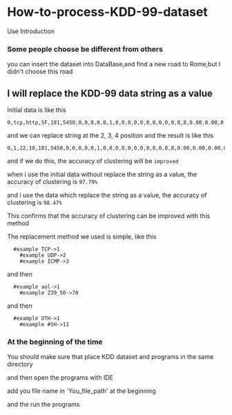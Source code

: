 # How-to-process-KDD-99-dataset
Use Introduction

### Some people choose be different from others
you can insert the dataset into DataBase,and find a new road to Rome,but I didn't choose this road

## I will replace the KDD-99 data string as a value

Initial data is like this
```
0,tcp,http,SF,181,5450,0,0,0,0,0,1,0,0,0,0,0,0,0,0,0,0,8,8,0.00,0.00,0.00,0.00,1.00,0.00,0.00,9,9,1.00,0.00,0.11,0.00,0.00,0.00,0.00,0.00,normal.
```
and we can replace string at the 2, 3, 4 position and the result is like this
```
0,1,22,10,181,5450,0,0,0,0,0,1,0,0,0,0,0,0,0,0,0,0,8,8,0.00,0.00,0.00,0.00,1.00,0.00,0.00,9,9,1.00,0.00,0.11,0.00,0.00,0.00,0.00,0.00,normal.
```
and if we do this, the accuracy of clustering will be `improved`

when i use the initial data without replace the string as a value, the accuracy of clustering is `97.79%`

and i use the data which replace the string as a value, the accuracy of clustering is `98.47%`

This confirms that the accuracy of clustering can be improved with this method

The replacement method we used is simple, like this
```
  #example TCP->1
	#example UDP->2
	#example ICMP->3
```
and then
```
  #example aol->1
	#example Z39_50->70
```
and then
```
  #example OTH->1
	#example #SH->11
```
### At the beginning of the time
You should make sure that place KDD dataset and programs in the same directory

and then open the programs with IDE

add you file name in `You_file_path' at the beginning

and the run the programs
